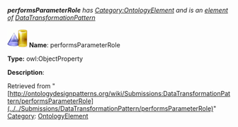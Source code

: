 ___performsParameterRole__ has [Category:OntologyElement](../../Category/OntologyElement "Category:OntologyElement") and is an [element of](../../Property/ElementOf "Property:ElementOf") [DataTransformationPattern](../../Submissions/DataTransformationPattern "Submissions:DataTransformationPattern")_


  




[![ObjectProperty](../../images/thumb/c/c3/ObjectProperty.gif/45px-ObjectProperty.gif)](../../Image/ObjectProperty.gif "ObjectProperty")
__Name__: performsParameterRole 


__Type:__ owl:ObjectProperty 


__Description__: 





Retrieved from "[http://ontologydesignpatterns.org/wiki/Submissions:DataTransformationPattern/performsParameterRole](../../Submissions/DataTransformationPattern/performsParameterRole)"
 [Category](http://ontologydesignpatterns.org/wiki/Special:Categories "Special:Categories"): [OntologyElement](../../Category/OntologyElement "Category:OntologyElement")